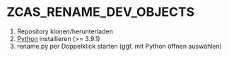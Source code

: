 # ZCAS_RENAME_DEV_OBJECTS

1. Repository klonen/herunterladen
2. <a href="https://www.python.org/downloads/" target="_blank">Python</a> installieren (>= 3.9.1)
3. rename.py per Doppelklick starten (ggf. mit Python öffnen auswählen)
